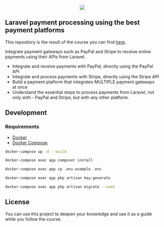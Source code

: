 <p align = "center"> <img src = "https://repository-images.githubusercontent.com/209717891/f5218080-de0f-11e9-90d7-22ed2fa88e90"> </p>

## Laravel payment processing using the best payment platforms
This repository is the result of the course you can find [here](https://www.udemy.com/course/laravel-payment-processing-integrating-the-best-gateways-paypal-stripe/?referralCode=CA0B404740FE1360ED19).

Integrate payment gateways such as PayPal and Stripe to receive online payments using their APIs from Laravel.

- Integrate and receive payments with PayPal, directly using the PayPal API
- Integrate and process payments with Stripe, directly using the Stripe API
- Build a payment platform that integrates MULTIPLE payment gateways at once
- Understand the essential steps to process payments from Laravel, not only with - PayPal and Stripe, but with any other platform.

## Development

### Requirements

- [Docker](https://docs.docker.com/get-docker/)
- [Docker Compose](https://docs.docker.com/compose/install/)

```bash
docker-compose up -d --build
```

```bash
docker-compose exec app composer install
```

```bash
docker-compose exec app cp .env.example .env
```

```bash
docker-compose exec app php artisan key:generate
```

```bash
docker-compose exec app php artisan migrate --seed
```

## License

You can use this project to deepen your knowledge and use it as a guide while you follow the course.
